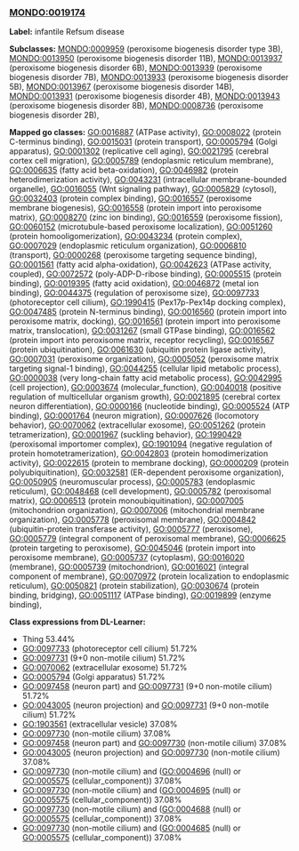 
### [MONDO:0019174](http://purl.obolibrary.org/obo/MONDO_0019174)
**Label:** infantile Refsum disease

**Subclasses:** [MONDO:0009959](http://purl.obolibrary.org/obo/MONDO_0009959) (peroxisome biogenesis disorder type 3B), [MONDO:0013950](http://purl.obolibrary.org/obo/MONDO_0013950) (peroxisome biogenesis disorder 11B), [MONDO:0013937](http://purl.obolibrary.org/obo/MONDO_0013937) (peroxisome biogenesis disorder 6B), [MONDO:0013939](http://purl.obolibrary.org/obo/MONDO_0013939) (peroxisome biogenesis disorder 7B), [MONDO:0013933](http://purl.obolibrary.org/obo/MONDO_0013933) (peroxisome biogenesis disorder 5B), [MONDO:0013967](http://purl.obolibrary.org/obo/MONDO_0013967) (peroxisome biogenesis disorder 14B), [MONDO:0013931](http://purl.obolibrary.org/obo/MONDO_0013931) (peroxisome biogenesis disorder 4B), [MONDO:0013943](http://purl.obolibrary.org/obo/MONDO_0013943) (peroxisome biogenesis disorder 8B), [MONDO:0008736](http://purl.obolibrary.org/obo/MONDO_0008736) (peroxisome biogenesis disorder 2B), 

**Mapped go classes:** [GO:0016887](http://purl.obolibrary.org/obo/GO_0016887) (ATPase activity), [GO:0008022](http://purl.obolibrary.org/obo/GO_0008022) (protein C-terminus binding), [GO:0015031](http://purl.obolibrary.org/obo/GO_0015031) (protein transport), [GO:0005794](http://purl.obolibrary.org/obo/GO_0005794) (Golgi apparatus), [GO:0001302](http://purl.obolibrary.org/obo/GO_0001302) (replicative cell aging), [GO:0021795](http://purl.obolibrary.org/obo/GO_0021795) (cerebral cortex cell migration), [GO:0005789](http://purl.obolibrary.org/obo/GO_0005789) (endoplasmic reticulum membrane), [GO:0006635](http://purl.obolibrary.org/obo/GO_0006635) (fatty acid beta-oxidation), [GO:0046982](http://purl.obolibrary.org/obo/GO_0046982) (protein heterodimerization activity), [GO:0043231](http://purl.obolibrary.org/obo/GO_0043231) (intracellular membrane-bounded organelle), [GO:0016055](http://purl.obolibrary.org/obo/GO_0016055) (Wnt signaling pathway), [GO:0005829](http://purl.obolibrary.org/obo/GO_0005829) (cytosol), [GO:0032403](http://purl.obolibrary.org/obo/GO_0032403) (protein complex binding), [GO:0016557](http://purl.obolibrary.org/obo/GO_0016557) (peroxisome membrane biogenesis), [GO:0016558](http://purl.obolibrary.org/obo/GO_0016558) (protein import into peroxisome matrix), [GO:0008270](http://purl.obolibrary.org/obo/GO_0008270) (zinc ion binding), [GO:0016559](http://purl.obolibrary.org/obo/GO_0016559) (peroxisome fission), [GO:0060152](http://purl.obolibrary.org/obo/GO_0060152) (microtubule-based peroxisome localization), [GO:0051260](http://purl.obolibrary.org/obo/GO_0051260) (protein homooligomerization), [GO:0043234](http://purl.obolibrary.org/obo/GO_0043234) (protein complex), [GO:0007029](http://purl.obolibrary.org/obo/GO_0007029) (endoplasmic reticulum organization), [GO:0006810](http://purl.obolibrary.org/obo/GO_0006810) (transport), [GO:0000268](http://purl.obolibrary.org/obo/GO_0000268) (peroxisome targeting sequence binding), [GO:0001561](http://purl.obolibrary.org/obo/GO_0001561) (fatty acid alpha-oxidation), [GO:0042623](http://purl.obolibrary.org/obo/GO_0042623) (ATPase activity, coupled), [GO:0072572](http://purl.obolibrary.org/obo/GO_0072572) (poly-ADP-D-ribose binding), [GO:0005515](http://purl.obolibrary.org/obo/GO_0005515) (protein binding), [GO:0019395](http://purl.obolibrary.org/obo/GO_0019395) (fatty acid oxidation), [GO:0046872](http://purl.obolibrary.org/obo/GO_0046872) (metal ion binding), [GO:0044375](http://purl.obolibrary.org/obo/GO_0044375) (regulation of peroxisome size), [GO:0097733](http://purl.obolibrary.org/obo/GO_0097733) (photoreceptor cell cilium), [GO:1990415](http://purl.obolibrary.org/obo/GO_1990415) (Pex17p-Pex14p docking complex), [GO:0047485](http://purl.obolibrary.org/obo/GO_0047485) (protein N-terminus binding), [GO:0016560](http://purl.obolibrary.org/obo/GO_0016560) (protein import into peroxisome matrix, docking), [GO:0016561](http://purl.obolibrary.org/obo/GO_0016561) (protein import into peroxisome matrix, translocation), [GO:0031267](http://purl.obolibrary.org/obo/GO_0031267) (small GTPase binding), [GO:0016562](http://purl.obolibrary.org/obo/GO_0016562) (protein import into peroxisome matrix, receptor recycling), [GO:0016567](http://purl.obolibrary.org/obo/GO_0016567) (protein ubiquitination), [GO:0061630](http://purl.obolibrary.org/obo/GO_0061630) (ubiquitin protein ligase activity), [GO:0007031](http://purl.obolibrary.org/obo/GO_0007031) (peroxisome organization), [GO:0005052](http://purl.obolibrary.org/obo/GO_0005052) (peroxisome matrix targeting signal-1 binding), [GO:0044255](http://purl.obolibrary.org/obo/GO_0044255) (cellular lipid metabolic process), [GO:0000038](http://purl.obolibrary.org/obo/GO_0000038) (very long-chain fatty acid metabolic process), [GO:0042995](http://purl.obolibrary.org/obo/GO_0042995) (cell projection), [GO:0003674](http://purl.obolibrary.org/obo/GO_0003674) (molecular_function), [GO:0040018](http://purl.obolibrary.org/obo/GO_0040018) (positive regulation of multicellular organism growth), [GO:0021895](http://purl.obolibrary.org/obo/GO_0021895) (cerebral cortex neuron differentiation), [GO:0000166](http://purl.obolibrary.org/obo/GO_0000166) (nucleotide binding), [GO:0005524](http://purl.obolibrary.org/obo/GO_0005524) (ATP binding), [GO:0001764](http://purl.obolibrary.org/obo/GO_0001764) (neuron migration), [GO:0007626](http://purl.obolibrary.org/obo/GO_0007626) (locomotory behavior), [GO:0070062](http://purl.obolibrary.org/obo/GO_0070062) (extracellular exosome), [GO:0051262](http://purl.obolibrary.org/obo/GO_0051262) (protein tetramerization), [GO:0001967](http://purl.obolibrary.org/obo/GO_0001967) (suckling behavior), [GO:1990429](http://purl.obolibrary.org/obo/GO_1990429) (peroxisomal importomer complex), [GO:1901094](http://purl.obolibrary.org/obo/GO_1901094) (negative regulation of protein homotetramerization), [GO:0042803](http://purl.obolibrary.org/obo/GO_0042803) (protein homodimerization activity), [GO:0022615](http://purl.obolibrary.org/obo/GO_0022615) (protein to membrane docking), [GO:0000209](http://purl.obolibrary.org/obo/GO_0000209) (protein polyubiquitination), [GO:0032581](http://purl.obolibrary.org/obo/GO_0032581) (ER-dependent peroxisome organization), [GO:0050905](http://purl.obolibrary.org/obo/GO_0050905) (neuromuscular process), [GO:0005783](http://purl.obolibrary.org/obo/GO_0005783) (endoplasmic reticulum), [GO:0048468](http://purl.obolibrary.org/obo/GO_0048468) (cell development), [GO:0005782](http://purl.obolibrary.org/obo/GO_0005782) (peroxisomal matrix), [GO:0006513](http://purl.obolibrary.org/obo/GO_0006513) (protein monoubiquitination), [GO:0007005](http://purl.obolibrary.org/obo/GO_0007005) (mitochondrion organization), [GO:0007006](http://purl.obolibrary.org/obo/GO_0007006) (mitochondrial membrane organization), [GO:0005778](http://purl.obolibrary.org/obo/GO_0005778) (peroxisomal membrane), [GO:0004842](http://purl.obolibrary.org/obo/GO_0004842) (ubiquitin-protein transferase activity), [GO:0005777](http://purl.obolibrary.org/obo/GO_0005777) (peroxisome), [GO:0005779](http://purl.obolibrary.org/obo/GO_0005779) (integral component of peroxisomal membrane), [GO:0006625](http://purl.obolibrary.org/obo/GO_0006625) (protein targeting to peroxisome), [GO:0045046](http://purl.obolibrary.org/obo/GO_0045046) (protein import into peroxisome membrane), [GO:0005737](http://purl.obolibrary.org/obo/GO_0005737) (cytoplasm), [GO:0016020](http://purl.obolibrary.org/obo/GO_0016020) (membrane), [GO:0005739](http://purl.obolibrary.org/obo/GO_0005739) (mitochondrion), [GO:0016021](http://purl.obolibrary.org/obo/GO_0016021) (integral component of membrane), [GO:0070972](http://purl.obolibrary.org/obo/GO_0070972) (protein localization to endoplasmic reticulum), [GO:0050821](http://purl.obolibrary.org/obo/GO_0050821) (protein stabilization), [GO:0030674](http://purl.obolibrary.org/obo/GO_0030674) (protein binding, bridging), [GO:0051117](http://purl.obolibrary.org/obo/GO_0051117) (ATPase binding), [GO:0019899](http://purl.obolibrary.org/obo/GO_0019899) (enzyme binding), 

**Class expressions from DL-Learner:**

- Thing 53.44%
- [GO:0097733](http://purl.obolibrary.org/obo/GO_0097733) (photoreceptor cell cilium) 51.72%
- [GO:0097731](http://purl.obolibrary.org/obo/GO_0097731) (9+0 non-motile cilium) 51.72%
- [GO:0070062](http://purl.obolibrary.org/obo/GO_0070062) (extracellular exosome) 51.72%
- [GO:0005794](http://purl.obolibrary.org/obo/GO_0005794) (Golgi apparatus) 51.72%
- [GO:0097458](http://purl.obolibrary.org/obo/GO_0097458) (neuron part) and [GO:0097731](http://purl.obolibrary.org/obo/GO_0097731) (9+0 non-motile cilium) 51.72%
- [GO:0043005](http://purl.obolibrary.org/obo/GO_0043005) (neuron projection) and [GO:0097731](http://purl.obolibrary.org/obo/GO_0097731) (9+0 non-motile cilium) 51.72%
- [GO:1903561](http://purl.obolibrary.org/obo/GO_1903561) (extracellular vesicle) 37.08%
- [GO:0097730](http://purl.obolibrary.org/obo/GO_0097730) (non-motile cilium) 37.08%
- [GO:0097458](http://purl.obolibrary.org/obo/GO_0097458) (neuron part) and [GO:0097730](http://purl.obolibrary.org/obo/GO_0097730) (non-motile cilium) 37.08%
- [GO:0043005](http://purl.obolibrary.org/obo/GO_0043005) (neuron projection) and [GO:0097730](http://purl.obolibrary.org/obo/GO_0097730) (non-motile cilium) 37.08%
- [GO:0097730](http://purl.obolibrary.org/obo/GO_0097730) (non-motile cilium) and ([GO:0004696](http://purl.obolibrary.org/obo/GO_0004696) (null) or [GO:0005575](http://purl.obolibrary.org/obo/GO_0005575) (cellular_component)) 37.08%
- [GO:0097730](http://purl.obolibrary.org/obo/GO_0097730) (non-motile cilium) and ([GO:0004695](http://purl.obolibrary.org/obo/GO_0004695) (null) or [GO:0005575](http://purl.obolibrary.org/obo/GO_0005575) (cellular_component)) 37.08%
- [GO:0097730](http://purl.obolibrary.org/obo/GO_0097730) (non-motile cilium) and ([GO:0004688](http://purl.obolibrary.org/obo/GO_0004688) (null) or [GO:0005575](http://purl.obolibrary.org/obo/GO_0005575) (cellular_component)) 37.08%
- [GO:0097730](http://purl.obolibrary.org/obo/GO_0097730) (non-motile cilium) and ([GO:0004685](http://purl.obolibrary.org/obo/GO_0004685) (null) or [GO:0005575](http://purl.obolibrary.org/obo/GO_0005575) (cellular_component)) 37.08%


